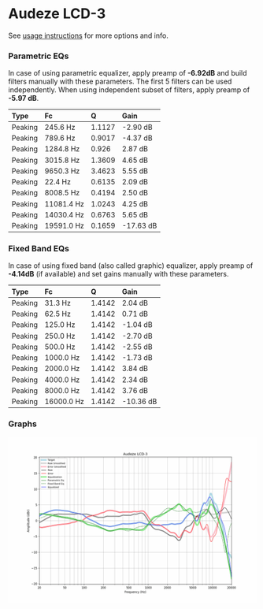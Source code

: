 # Audeze LCD-3
See [usage instructions](https://github.com/jaakkopasanen/AutoEq#usage) for more options and info.

### Parametric EQs
In case of using parametric equalizer, apply preamp of **-6.92dB** and build filters manually
with these parameters. The first 5 filters can be used independently.
When using independent subset of filters, apply preamp of **-5.97 dB**.

| Type    | Fc         |      Q | Gain      |
|:--------|:-----------|:-------|:----------|
| Peaking | 245.6 Hz   | 1.1127 | -2.90 dB  |
| Peaking | 789.6 Hz   | 0.9017 | -4.37 dB  |
| Peaking | 1284.8 Hz  | 0.926  | 2.87 dB   |
| Peaking | 3015.8 Hz  | 1.3609 | 4.65 dB   |
| Peaking | 9650.3 Hz  | 3.4623 | 5.55 dB   |
| Peaking | 22.4 Hz    | 0.6135 | 2.09 dB   |
| Peaking | 8008.5 Hz  | 0.4194 | 2.50 dB   |
| Peaking | 11081.4 Hz | 1.0243 | 4.25 dB   |
| Peaking | 14030.4 Hz | 0.6763 | 5.65 dB   |
| Peaking | 19591.0 Hz | 0.1659 | -17.63 dB |

### Fixed Band EQs
In case of using fixed band (also called graphic) equalizer, apply preamp of **-4.14dB**
(if available) and set gains manually with these parameters.

| Type    | Fc         |      Q | Gain      |
|:--------|:-----------|:-------|:----------|
| Peaking | 31.3 Hz    | 1.4142 | 2.04 dB   |
| Peaking | 62.5 Hz    | 1.4142 | 0.71 dB   |
| Peaking | 125.0 Hz   | 1.4142 | -1.04 dB  |
| Peaking | 250.0 Hz   | 1.4142 | -2.70 dB  |
| Peaking | 500.0 Hz   | 1.4142 | -2.55 dB  |
| Peaking | 1000.0 Hz  | 1.4142 | -1.73 dB  |
| Peaking | 2000.0 Hz  | 1.4142 | 3.84 dB   |
| Peaking | 4000.0 Hz  | 1.4142 | 2.34 dB   |
| Peaking | 8000.0 Hz  | 1.4142 | 3.76 dB   |
| Peaking | 16000.0 Hz | 1.4142 | -10.36 dB |

### Graphs
![](./Audeze%20LCD-3.png)
